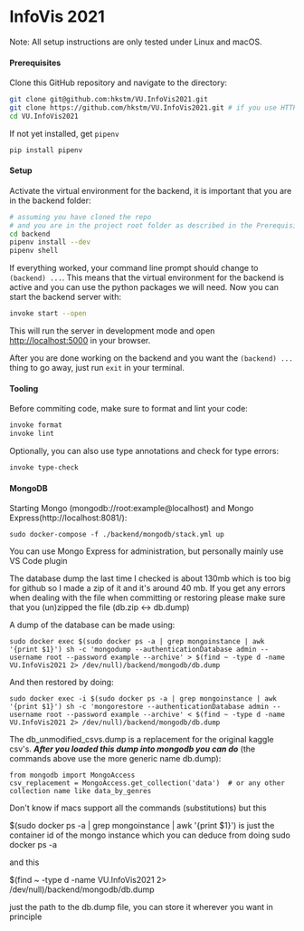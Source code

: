 # InfoVis 2021

Note: All setup instructions are only tested under Linux and macOS.

#### Prerequisites

Clone this GitHub repository and navigate to the directory:
```bash
git clone git@github.com:hkstm/VU.InfoVis2021.git
git clone https://github.com/hkstm/VU.InfoVis2021.git # if you use HTTPS instead of SSH
cd VU.InfoVis2021
```

If not yet installed, get `pipenv` 
```bash
pip install pipenv
```

#### Setup

Activate the virtual environment for the backend, it is important that you are in the backend folder:
```bash
# assuming you have cloned the repo
# and you are in the project root folder as described in the Prerequisites
cd backend
pipenv install --dev
pipenv shell
```

If everything worked, your command line prompt should change to `(backend) ...`.
This means that the virtual environment for the backend is active and you can use the python packages we will need.
Now you can start the backend server with:
```bash
invoke start --open
```
This will run the server in development mode and open [http://localhost:5000](http://localhost:5000) in your browser.

After you are done working on the backend and you want the `(backend) ...` thing to go away, just run `exit` in your terminal.

#### Tooling

Before commiting code, make sure to format and lint your code:
```bash
invoke format
invoke lint
```
Optionally, you can also use type annotations and check for type errors:
```bash
invoke type-check
```
#### MongoDB

Starting Mongo (mongodb://root:example@localhost) and Mongo Express(http://localhost:8081/):
```
sudo docker-compose -f ./backend/mongodb/stack.yml up
```
You can use Mongo Express for administration, but personally mainly use VS Code plugin

The database dump the last time I checked is about 130mb which is too big for github so I made a zip of it and it's around 40 mb. If you get any errors when dealing with the file when committing or restoring please make sure that you (un)zipped the file (db.zip <-> db.dump)


A dump of the database can be made using:

```
sudo docker exec $(sudo docker ps -a | grep mongoinstance | awk '{print $1}') sh -c 'mongodump --authenticationDatabase admin --username root --password example --archive' > $(find ~ -type d -name VU.InfoVis2021 2> /dev/null)/backend/mongodb/db.dump
```

And then restored by doing:
```
sudo docker exec -i $(sudo docker ps -a | grep mongoinstance | awk '{print $1}') sh -c 'mongorestore --authenticationDatabase admin --username root --password example --archive' < $(find ~ -type d -name VU.InfoVis2021 2> /dev/null)/backend/mongodb/db.dump
```

The db_unmodified_csvs.dump is a replacement for the original kaggle csv's. ***After you loaded this dump into mongodb you can do*** (the commands above use the more generic name db.dump):

```
from mongodb import MongoAccess
csv_replacement = MongoAccess.get_collection('data')  # or any other collection name like data_by_genres
```

Don't know if macs support all the commands (substitutions) but this

$(sudo docker ps -a | grep mongoinstance | awk '{print $1}') is just the container id of the mongo instance which you can deduce from doing sudo docker ps -a

and this

$(find ~ -type d -name VU.InfoVis2021 2> /dev/null)/backend/mongodb/db.dump

just the path to the db.dump file, you can store it wherever you want in principle
